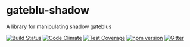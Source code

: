 # gateblu-shadow
A  library for manipulating shadow gateblus

[![Build Status](https://travis-ci.org/octoblu/gateblu-shadow.svg?branch=master)](https://travis-ci.org/octoblu/gateblu-shadow)
[![Code Climate](https://codeclimate.com/github/octoblu/gateblu-shadow/badges/gpa.svg)](https://codeclimate.com/github/octoblu/gateblu-shadow)
[![Test Coverage](https://codeclimate.com/github/octoblu/gateblu-shadow/badges/coverage.svg)](https://codeclimate.com/github/octoblu/gateblu-shadow)
[![npm version](https://badge.fury.io/js/gateblu-shadow.svg)](http://badge.fury.io/js/gateblu-shadow)
[![Gitter](https://badges.gitter.im/octoblu/help.svg)](https://gitter.im/octoblu/help)
